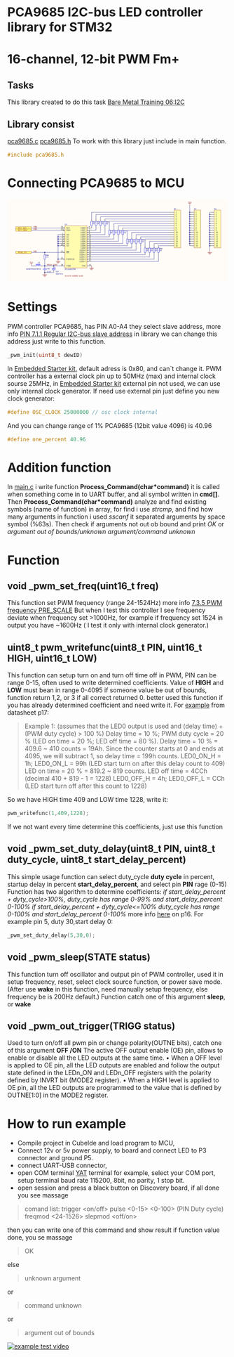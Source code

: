 #  PCA9685 I2C-bus LED controller library for STM32 
# 16-channel, 12-bit PWM Fm+
## Tasks 
This library created to do this task [Bare Metal Training 06:I2C](https://docs.google.com/document/d/1Tv1X7HTzzbWKn_u_Pb2Cj_DFPGNvzzRR/edit#heading=h.gjdgxs)
 ## Library consist
[pca9685.c](https://github.com/MykhailoSvirskyi/BareMetalTraning/blob/master/BareMetal06/Core/Src/pca9685.c "pca9685.c")
[pca9685.h](https://github.com/MykhailoSvirskyi/BareMetalTraning/blob/master/BareMetal06/Core/Inc/pca9685.h "pca9685.h")
  To work with this library just  include in main function.
  ``` C 
  #include pca9685.h 
  ``` 
  # Connecting PCA9685 to MCU  
![](https://github.com/MykhailoSvirskyi/BareMetalTraning/blob/master/BareMetal06/Screenshot%20from%202023-03-29%2019-42-00.png) <br>
# Settings
PWM controller PCA9685, has PIN A0-A4 they select slave address, more info [PIN 7.1.1 Regular I2C-bus slave address](https://drive.google.com/drive/folders/1EX2lLyHzzsI620431nuTM9JZlnBRSqTK)
in library we can change this address just write to this function. 
``` C 
_pwm_init(uint8_t dewID)
```
In [Embedded Starter kit](https://www.globallogic.com/ua/embedded-starter-kit/), default adress is 0x80, and can`t change it.
PWM controller has a external clock pin up to 50MHz (max) and internal clock sourse 25MHz, in [Embedded Starter kit](https://www.globallogic.com/ua/embedded-starter-kit/) external pin not used, we can use only internal clock generator. If need use external pin just define you new clock generator:
```C
#define OSC_CLOCK 25000000 // osc clock internal
```
And you can change range of 1% PCA9685 (12bit value 4096) is 40.96
```c
#define one_percent 40.96
```
# Addition function
In [main.c](https://github.com/MykhailoSvirskyi/BareMetalTraning/blob/master/BareMetal06/Core/Src/main.c "main.c") i write  function **Process_Command(char*command)**  it is called when something come in to  UART buffer, and all symbol written in **cmd[]**. Then **Process_Command(char*command)** analyze and find existing symbols (name of function) in array,  for find i use *strcmp*, and find how many arguments in function i used *sscanf* it separated arguments by space symbol (%63s). Then check if arguments not out ob bound and print *OK* or *argument out of bounds/unknown argument/command unknown*

# Function
## void _pwm_set_freq(uint16_t freq) 
This function set PWM frequency (range 24-1524Hz) more info [7.3.5 PWM frequency PRE_SCALE](https://drive.google.com/drive/folders/1EX2lLyHzzsI620431nuTM9JZlnBRSqTK)
But when I test this controller I see frequency deviate when frequency set >1000Hz, for example if frequency set 1524 in output you have ~1600Hz ( I test it only with internal clock generator.) 
## uint8_t pwm_writefunc(uint8_t PIN, uint16_t HIGH, uint16_t LOW)
This function can setup turn on and turn off time off in PWM, PIN can be range 0-15, often used to write determined coefficients. Value of **HIGH** and **LOW** must bean in range 0-4095 if someone value be out of bounds, function return 1,2, or 3 if all correct returned 0. better used this function if you has already determined  coefficient and need write it. For [example](https://drive.google.com/drive/folders/1EX2lLyHzzsI620431nuTM9JZlnBRSqTK) from datasheet p17:
>Example 1: (assumes that the LED0 output is used and
(delay time) + (PWM duty cycle) > 100 %)
Delay time = 10 %; PWM duty cycle = 20 % (LED on time = 20 %; LED off time = 80 %).
Delay time = 10 % = 409.6 ~ 410 counts = 19Ah.
Since the counter starts at 0 and ends at 4095, we will subtract 1, so delay time = 199h
counts.
LED0_ON_H = 1h; LED0_ON_L = 99h (LED start turn on after this delay count to 409)
LED on time = 20 % = 819.2 ~ 819 counts.
LED off time = 4CCh (decimal 410 + 819 - 1 = 1228)
LED0_OFF_H = 4h; LED0_OFF_L = CCh (LED start turn off after this count to 1228)

So we have HIGH time 409 and LOW time 1228, write it:
```C
pwm_writefunc(1,409,1228); 
```
If we not want every time determine this coefficients, just use this function
## void _pwm_set_duty_delay(uint8_t PIN, uint8_t duty_cycle, uint8_t start_delay_percent) 
This simple usage function can select duty_cycle **duty cycle** in percent,  startup delay in percent **start_delay_percent**, and select pin **PIN** rage (0-15)
Function has two algorithm to determine coefficients:
*if start_delay_percent + dyty_cycle>100%, duty_cycle has range 0-99% and start_delay_percent 0-100%
if start_delay_percent + dyty_cycle<=100% duty_cycle has range 0-100% and start_delay_percent 0-100%*
more info [here](https://drive.google.com/drive/folders/1EX2lLyHzzsI620431nuTM9JZlnBRSqTK) on p16.
For example  pin 5, duty 30,start delay 0:
```C
_pwm_set_duty_delay(5,30,0);
```
## void _pwm_sleep(STATE status)
This function turn off oscillator and output pin of PWM controller, used it in setup frequency, reset, select clock source function, or power save mode.   (After use **wake** in this function, need manually setup frequency, else frequency be is 200Hz default.) Function catch one of this argument **sleep**, or **wake** 

## void _pwm_out_trigger(TRIGG status) 
Used to turn on/off all pwm pin or change polarity(OUTNE bits), catch one of this argument **OFF /ON** 
The active OFF output enable (OE) pin, allows to enable or disable all the LED outputs at
the same time.
• When a OFF level is applied to OE pin, all the LED outputs are enabled and follow
the output state defined in the LEDn_ON and LEDn_OFF registers with the polarity
defined by INVRT bit (MODE2 register).
• When a HIGH level is applied to OE pin, all the LED outputs are programmed to the
value that is defined by OUTNE[1:0] in the MODE2 register.
# How to run example
-   Compile project in CubeIde and load program to MCU,
-  Connect 12v or 5v power supply, to board and connect  LED to P3 connector and ground P5.
-   connect UART-USB connector,
-   open COM terminal [YAT](https://sourceforge.net/projects/y-a-terminal/) terminal for example, select your COM port, setup terminal baud rate 115200, 8bit, no parity, 1 stop bit.
-   open session and press a black button on Discovery board, if all done you see massage
>comand list:
>trigger <on/off>
>pulse <0-15> <0-100> (PIN Duty cycle)
>freqmod <24-1526>
>slepmod <off/on>

then you can write one of this command and show result
if function value done, you se massage 
>OK

else 
>unknown argument 

or
>command unknown

or 
>argument out of bounds

[![example test video]({https://drive.google.com/file/d/11ZoxVJghhQJIToPi-CTzMsDcrM4N0YYp/view?usp=share_link})]({https://drive.google.com/file/d/11ZoxVJghhQJIToPi-CTzMsDcrM4N0YYp/view?usp=share_link} "Link Title")
